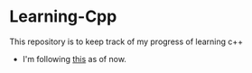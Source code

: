 # Learning-Cpp
This repository is to keep track of my progress of learning c++
- I'm following [this](https://www.greenteapress.com/thinkcpp/thinkCScpp.pdf) as of now.
